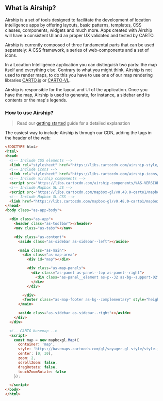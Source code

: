## What is Airship?

Airship is a set of tools designed to facilitate the development of location intelligence apps by offering layouts, basic patterns, templates, CSS classes, components, widgets and much more. Apps created with Airship will have a consistent UI and an proper UX validated and tested by CARTO.

Airship is currently composed of three fundamental parts that can be used separately: A CSS framework, a series of web-components and a set of icons.

In a Location Intelligence application you can distinguish two parts: the map itself and everything else. Contrary to what you might think, Airship is not used to render maps, to do this you have to use one of our map rendering libraries [CARTO.js](/developers/carto-js/) or [CARTO-VL](/developers/carto-vl/).

Airship is responsible for the layout and UI of the application. Once you have the map, Airship is used to generate, for instance, a sidebar and its contents or the map's legends.

### How to use Airship?

> Read our [getting started](/developers/airship/guides/getting-started/) guide for a detailed explanation


The easiest way to include Airship is through our CDN, adding the tags in the header of the web:


```html
<!DOCTYPE html>
<html>
<head>
  <!-- Include CSS elements -->
  <link rel="stylesheet" href="https://libs.cartocdn.com/airship-style/%AS-VERSION%/airship.css">
  <!-- Include icons -->
  <link rel="stylesheet" href="https://libs.cartocdn.com/airship-icons/%AS-VERSION%/icons.css">
  <!-- Include airship components -->
  <script src="https://libs.cartocdn.com/airship-components/%AS-VERSION%/airship.js"></script>
  <!-- Include Mapbox GL JS -->
  <script src="https://libs.cartocdn.com/mapbox-gl/v0.48.0-carto1/mapbox-gl.js"></script>
  <!-- Include Mapbox GL CSS -->
  <link href="https://libs.cartocdn.com/mapbox-gl/v0.48.0-carto1/mapbox-gl.css" rel="stylesheet" />
</head>
<body class="as-app-body">

  <div class="as-app">
    <header class="as-toolbar"></header>
    <nav class="as-tabs"></nav>

    <div class="as-content">
      <aside class="as-sidebar as-sidebar--left"></aside>

      <main class="as-main">
        <div class="as-map-area">
          <div id="map"></div>

          <div class="as-map-panels">
            <div class="as-panel as-panel--top as-panel--right">
              <div class="as-panel__element as-p--32 as-bg--support-02"></div>
            </div>
          </div>

        </div>
        <footer class="as-map-footer as-bg--complementary" style="height: 100px;"></footer>
      </main>

      <aside class="as-sidebar as-sidebar--right"></aside>
    </div>
  </div>

  <!-- CARTO basemap -->
  <script>
    const map = new mapboxgl.Map({
      container: 'map',
      style: 'https://basemaps.cartocdn.com/gl/voyager-gl-style/style.json',
      center: [0, 30],
      zoom: 2,
      scrollZoom: false,
      dragRotate: false,
      touchZoomRotate: false
    });

  </script>
</body>
</html>
```

